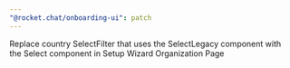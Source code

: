 ```yaml
---
"@rocket.chat/onboarding-ui": patch
---
```


Replace country SelectFilter that uses the SelectLegacy component with the Select component in Setup Wizard Organization Page
